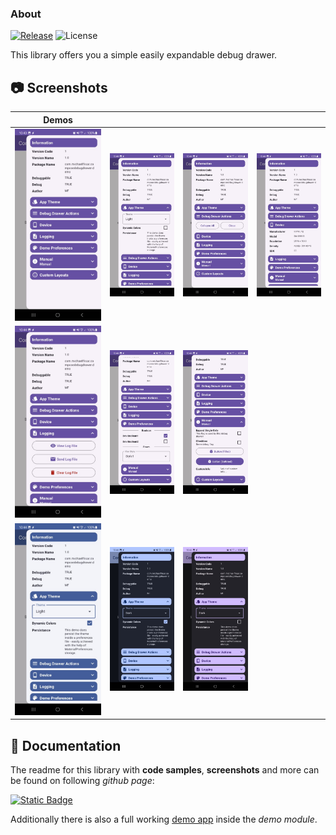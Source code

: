 ### About

[![Release](https://jitpack.io/v/MFlisar/ComposeDebugDrawer.svg)](https://jitpack.io/#MFlisar/ComposeDebugDrawer)
![License](https://img.shields.io/github/license/MFlisar/ComposeDebugDrawer)

This library offers you a simple easily expandable debug drawer.

## :camera: Screenshots

| Demos | | | |
|-|-|-|-|
| ![Demo](screenshots/demo1.jpg "Demo") | ![Demo](screenshots/demo2.jpg "Demo") | ![Demo](screenshots/demo3.jpg "Demo") | ![Demo](screenshots/demo4.jpg "Demo") |
| ![Demo](screenshots/demo5.jpg "Demo") | ![Demo](screenshots/demo6.jpg "Demo") | ![Demo](screenshots/demo7.jpg "Demo") |  |
| ![Demo](screenshots/demo-theme-1.jpg "Demo") | ![Demo](screenshots/demo-theme-2.jpg "Demo") | ![Demo](screenshots/demo-theme-3.jpg "Demo") | |

## :book: Documentation

The readme for this library with **code samples**, **screenshots** and more can be found on following *github page*:

[![Static Badge](https://img.shields.io/badge/Open%20Documentation-lightgreen?style=for-the-badge&logo=github&logoColor=black)](https://mflisar.github.io/github-docs/libraries/composedebugdrawer/)

Additionally there is also a full working [demo app](demo) inside the *demo module*.